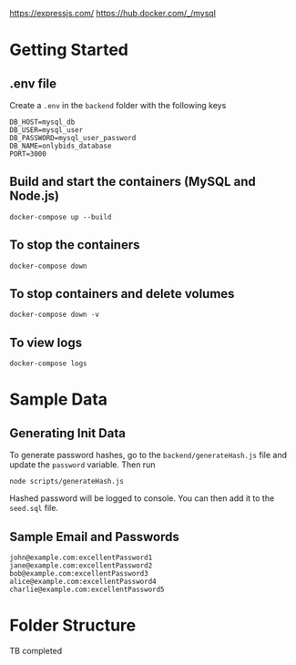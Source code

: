 https://expressjs.com/
https://hub.docker.com/_/mysql
# Getting Started
## .env file
Create a `.env` in the `backend` folder with the following keys
```
DB_HOST=mysql_db
DB_USER=mysql_user
DB_PASSWORD=mysql_user_password
DB_NAME=onlybids_database
PORT=3000
```

## Build and start the containers (MySQL and Node.js)
```shell
docker-compose up --build
```

## To stop the containers
```shell
docker-compose down
```

## To stop containers and delete volumes
```shell
docker-compose down -v
```

## To view logs
```shell
docker-compose logs
```

# Sample Data
## Generating Init Data
To generate password hashes, go to the `backend/generateHash.js` file and update the `password` variable.
Then run
```
node scripts/generateHash.js
```
Hashed password will be logged to console. You can then add it to the `seed.sql` file.

## Sample Email and Passwords
```
john@example.com:excellentPassword1
jane@example.com:excellentPassword2
bob@example.com:excellentPassword3
alice@example.com:excellentPassword4
charlie@example.com:excellentPassword5
```

# Folder Structure
TB completed

